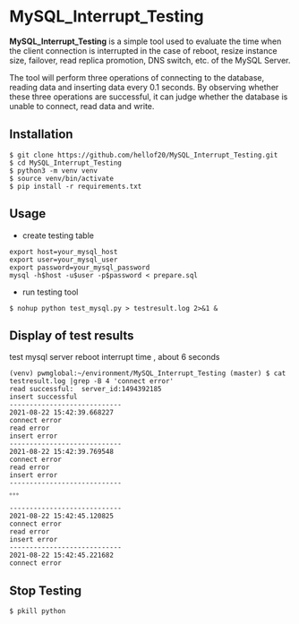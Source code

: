 # MySQL_Interrupt_Testing
**MySQL_Interrupt_Testing** is a simple tool used to evaluate the time when the client connection is interrupted in the case of reboot, resize instance size, failover, read replica promotion, DNS switch, etc. of the MySQL Server.

The tool will perform three operations of connecting to the database, reading data and inserting data every 0.1 seconds. By observing whether these three operations are successful, it can judge whether the database is unable to connect, read data and write.

## Installation
```
$ git clone https://github.com/hellof20/MySQL_Interrupt_Testing.git
$ cd MySQL_Interrupt_Testing
$ python3 -m venv venv
$ source venv/bin/activate
$ pip install -r requirements.txt
```

## Usage
- create testing table
```
export host=your_mysql_host
export user=your_mysql_user
export password=your_mysql_password
mysql -h$host -u$user -p$password < prepare.sql
```

- run testing tool
```
$ nohup python test_mysql.py > testresult.log 2>&1 &
```
## Display of test results

test mysql server reboot interrupt time , about 6 seconds

```
(venv) pwmglobal:~/environment/MySQL_Interrupt_Testing (master) $ cat testresult.log |grep -B 4 'connect error'                                                     
read successful:  server_id:1494392185
insert successful
----------------------------
2021-08-22 15:42:39.668227
connect error
read error
insert error
----------------------------
2021-08-22 15:42:39.769548
connect error
read error
insert error
----------------------------
。。。

----------------------------
2021-08-22 15:42:45.120825
connect error
read error
insert error
----------------------------
2021-08-22 15:42:45.221682
connect error
```

## Stop Testing
```
$ pkill python
```

